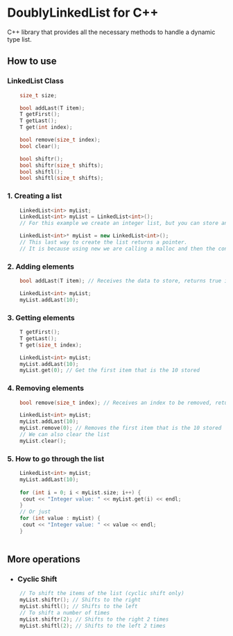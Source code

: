 # DoublyLinkedList for C++

C++ library that provides all the necessary methods to handle a dynamic type list. 

## How to use
### LinkedList Class
```c++ 
    size_t size;

    bool addLast(T item);
    T getFirst();
    T getLast();
    T get(int index);

    bool remove(size_t index);
    bool clear();

    bool shiftr();
    bool shiftr(size_t shifts);
    bool shiftl();
    bool shiftl(size_t shifts);
```
### 1. Creating a list
```c++
    LinkedList<int> myList;
    LinkedList<int> myList = LinkedList<int>();
    // For this example we create an integer list, but you can store anything!

    LinkedList<int>* myList = new LinkedList<int>();
    // This last way to create the list returns a pointer.
    // It is because using new we are calling a malloc and then the constructor
```
### 2. Adding elements
```c++
    bool addLast(T item); // Receives the data to store, returns true if success
```
```c++
    LinkedList<int> myList;
    myList.addLast(10);
```
### 3. Getting elements
```c++
    T getFirst();
    T getLast();
    T get(size_t index);
```
```c++
    LinkedList<int> myList;
    myList.addLast(10);
    myList.get(0); // Get the first item that is the 10 stored
```
### 4. Removing elements
```c++
    bool remove(size_t index); // Receives an index to be removed, returns true if success
```
```c++
    LinkedList<int> myList;
    myList.addLast(10);
    myList.remove(0); // Removes the first item that is the 10 stored
    // We can also clear the list
    myList.clear();
```
### 5. How to go through the list
```c++
    LinkedList<int> myList;
    myList.addLast(10);
    
    for (int i = 0; i < myList.size; i++) {
     cout << "Integer value: " << myList.get(i) << endl;
    }
    // Or just
    for (int value : myList) {
     cout << "Integer value: " << value << endl;
    }
   
```
## More operations
- ###  Cyclic Shift
```c++
    // To shift the items of the list (cyclic shift only)
    myList.shiftr(); // Shifts to the right
    myList.shiftl(); // Shifts to the left
    // To shift a number of times
    myList.shiftr(2); // Shifts to the right 2 times
    myList.shiftl(2); // Shifts to the left 2 times
```
